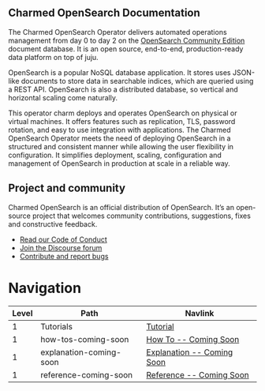 ## Charmed OpenSearch Documentation
The Charmed OpenSearch Operator delivers automated operations management from day 0 to day 2 on the [OpenSearch Community Edition](https://github.com/opensearch-project/OpenSearch/) document database. It is an open source, end-to-end, production-ready data platform on top of juju.

OpenSearch is a popular NoSQL database application. It stores uses JSON-like documents to store data in searchable indices, which are queried using a REST API. OpenSearch is also a distributed database, so vertical and horizontal scaling come naturally.

This operator charm deploys and operates OpenSearch on physical or virtual machines. It offers features such as replication, TLS, password rotation, and easy to use integration with applications. The Charmed OpenSearch Operator meets the need of deploying OpenSearch in a structured and consistent manner while allowing the user flexibility in configuration. It simplifies deployment, scaling, configuration and management of OpenSearch in production at scale in a reliable way.

## Project and community

Charmed OpenSearch is an official distribution of OpenSearch. It’s an open-source project that welcomes community contributions, suggestions, fixes and constructive feedback.
- [Read our Code of Conduct](https://ubuntu.com/community/code-of-conduct)
- [Join the Discourse forum](https://discourse.charmhub.io/tag/opensearch)
- [Contribute and report bugs](https://github.com/canonical/opensearch-operator)


# Navigation

| Level | Path     | Navlink                         |
| ----- | -------- | ------------------------------- |
| 1     | Tutorials | [Tutorial](./tutorial.md) |
| 1     | how-tos-coming-soon | [How To -- Coming Soon]() |
| 1     | explanation-coming-soon | [Explanation -- Coming Soon]() |
| 1     | reference-coming-soon | [Reference -- Coming Soon]() |

